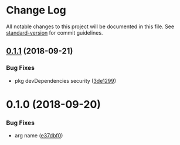 # Change Log

All notable changes to this project will be documented in this file. See [standard-version](https://github.com/conventional-changelog/standard-version) for commit guidelines.

<a name="0.1.1"></a>
## [0.1.1](https://github.com/iulo/caniuse-webp/compare/v0.1.0...v0.1.1) (2018-09-21)


### Bug Fixes

* pkg devDependencies security ([3de1299](https://github.com/iulo/caniuse-webp/commit/3de1299))



<a name="0.1.0"></a>
# 0.1.0 (2018-09-20)


### Bug Fixes

* arg name ([e37dbf0](https://github.com/iulo/caniuse-webp/commit/e37dbf0))
